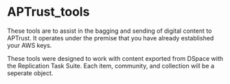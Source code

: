 # APTrust_tools

These tools are to assist in the bagging and sending of digital content to APTrust. It operates under the premise that you have already established your AWS keys.

These tools were designed to work with content exported from DSpace with the Replication Task Suite. Each item, community, and collection will be a seperate object.
